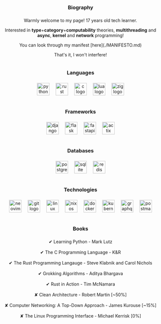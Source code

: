 <h3 align="center">Biography</h3>

###

<p align="center">Warmly welcome to my page! 17 years old tech learner.</p>
<p align="center">Interested in <b>type</b>+<b>category</b>+<b>computability</b> theories, <b>multithreading</b> and <b>async</b>, <b>kernel</b> and <b>network</b> programming!</p>
<p align="center">You can look through my manifest [here](./MANIFESTO.md)</p>
<p align="center">That's it, I won't interfere!</p>

###

<h1 align="center"></h1>

###

<h3 align="center">Languages</h3>

###

<div align="center">
  <img src="https://cdn.jsdelivr.net/gh/devicons/devicon/icons/python/python-plain.svg" height="40" alt="python logo"  />
  <img width="12" />
  <img src="https://skillicons.dev/icons?i=rust" height="40" alt="rust logo"  />
  <img width="12" />
  <img src="https://cdn.jsdelivr.net/gh/devicons/devicon/icons/c/c-original.svg" height="40" alt="c logo"  />
  <img width="12" />
  <img src="https://cdn.jsdelivr.net/gh/devicons/devicon/icons/lua/lua-original.svg" height="40" alt="lua logo"  />
  <img width="12" />
  <img src="https://cdn.jsdelivr.net/gh/devicons/devicon/icons/zig/zig-original.svg" height="40" alt="zig logo"  />
</div>

###

<h1 align="center"></h1>

###

<h3 align="center">Frameworks</h3>

###

<div align="center">
  <img src="https://skillicons.dev/icons?i=django" height="40" alt="django logo"  />
  <img width="12" />
  <img src="https://skillicons.dev/icons?i=flask" height="40" alt="flask logo"  />
  <img width="12" />
  <img src="https://skillicons.dev/icons?i=fastapi" height="40" alt="fastapi logo"  />
  <img width="12" />
  <img src="https://skillicons.dev/icons?i=actix" height="40" alt="actix logo"  />
</div>

###

<h1 align="center"></h1>

###

<h3 align="center">Databases</h3>

###

<div align="center">
  <img src="https://cdn.simpleicons.org/postgresql/4169E1" height="40" alt="postgresql logo"  />
  <img width="12" />
  <img src="https://cdn.jsdelivr.net/gh/devicons/devicon/icons/sqlite/sqlite-original.svg" height="40" alt="sqlite logo"  />
  <img width="12" />
  <img src="https://cdn.jsdelivr.net/gh/devicons/devicon/icons/redis/redis-original.svg" height="40" alt="redis logo"  />
</div>

###

<h1 align="center"></h1>

###

<h3 align="center">Technologies</h3>

###

<div align="center">
  <img src="https://cdn.simpleicons.org/neovim/57A143" height="40" alt="neovim logo"  />
  <img width="12" />
  <img src="https://cdn.simpleicons.org/git/F05032" height="40" alt="git logo"  />
  <img width="12" />
  <img src="https://cdn.simpleicons.org/linux/FCC624" height="40" alt="linux logo"  />
  <img width="12" />
  <img src="https://cdn.jsdelivr.net/gh/devicons/devicon/icons/nixos/nixos-original.svg" height="40" alt="nixos logo"  />
  <img width="12" />
  <img src="https://cdn.jsdelivr.net/gh/devicons/devicon/icons/docker/docker-plain.svg" height="40" alt="docker logo"  />
  <img width="12" />
  <img src="https://cdn.jsdelivr.net/gh/devicons/devicon/icons/kubernetes/kubernetes-plain.svg" height="40" alt="kubernetes logo"  />
  <img width="12" />
  <img src="https://cdn.simpleicons.org/graphql/E10098" height="40" alt="graphql logo"  />
  <img width="12" />
  <img src="https://cdn.simpleicons.org/postman/FF6C37" height="40" alt="postman logo"  />
</div>

###

<h1 align="center"></h1>

###

<h3 align="center">Books</h3>

###

<p align="center">✔ Learning Python - Mark Lutz<br><br>✔ The C Programming Language - K&R<br><br>✔ The Rust Programming Langauge - Steve Klabnik and Carol Nichols<br><br>✔ Grokking Algorithms - Aditya Bhargava<br><br>✔ Rust in Action - Tim McNamara<br><br>✘ Clean Architecture - Robert Martin [~50%]<br><br>✘ Computer Networking: A Top-Down Approach - James Kurouse [~15%]<br><br>✘ The Linux Programming Interface - Michael Kerrisk [0%]</p>

###
